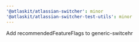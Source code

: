 ```yaml
---
'@atlaskit/atlassian-switcher': minor
'@atlaskit/atlassian-switcher-test-utils': minor
---
```


Add recommendedFeatureFlags to generic-switcehr
